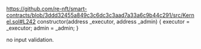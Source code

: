  
https://github.com/re-nft/smart-contracts/blob/3ddd32455a849c3c6dc3c3aad7a33a6c9b44c291/src/Kernel.sol#L242
 constructor(address _executor, address _admin) {
        executor = _executor;
        admin = _admin;
    }

no input validation.

